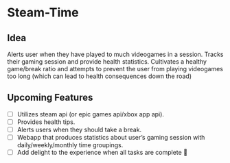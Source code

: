 # Steam-Time
## Idea
Alerts user when they have played to much videogames in a session. Tracks their gaming session and provide health statistics. Cultivates a healthy game/break ratio and attempts to prevent the user from playing videogames too long (which can lead to health consequences down the road)
## Upcoming Features
- [ ] Utilizes steam api (or epic games api/xbox app api).
- [ ] Provides health tips.
- [ ] Alerts users when they should take a break.
- [ ] Webapp that produces statistics about user’s gaming session with daily/weekly/monthly time groupings. 
- [ ] Add delight to the experience when all tasks are complete :tada:
